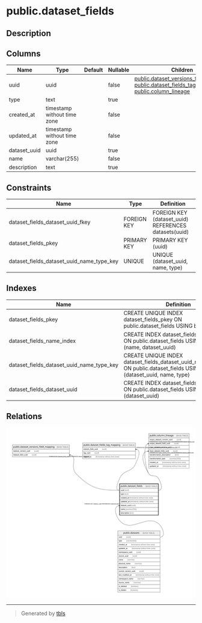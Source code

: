 # public.dataset_fields

## Description

## Columns

| Name | Type | Default | Nullable | Children | Parents | Comment |
| ---- | ---- | ------- | -------- | -------- | ------- | ------- |
| uuid | uuid |  | false | [public.dataset_versions_field_mapping](public.dataset_versions_field_mapping.md) [public.dataset_fields_tag_mapping](public.dataset_fields_tag_mapping.md) [public.column_lineage](public.column_lineage.md) |  |  |
| type | text |  | true |  |  |  |
| created_at | timestamp without time zone |  | false |  |  |  |
| updated_at | timestamp without time zone |  | false |  |  |  |
| dataset_uuid | uuid |  | true |  | [public.datasets](public.datasets.md) |  |
| name | varchar(255) |  | false |  |  |  |
| description | text |  | true |  |  |  |

## Constraints

| Name | Type | Definition |
| ---- | ---- | ---------- |
| dataset_fields_dataset_uuid_fkey | FOREIGN KEY | FOREIGN KEY (dataset_uuid) REFERENCES datasets(uuid) |
| dataset_fields_pkey | PRIMARY KEY | PRIMARY KEY (uuid) |
| dataset_fields_dataset_uuid_name_type_key | UNIQUE | UNIQUE (dataset_uuid, name, type) |

## Indexes

| Name | Definition |
| ---- | ---------- |
| dataset_fields_pkey | CREATE UNIQUE INDEX dataset_fields_pkey ON public.dataset_fields USING btree (uuid) |
| dataset_fields_name_index | CREATE INDEX dataset_fields_name_index ON public.dataset_fields USING btree (name, dataset_uuid) |
| dataset_fields_dataset_uuid_name_type_key | CREATE UNIQUE INDEX dataset_fields_dataset_uuid_name_type_key ON public.dataset_fields USING btree (dataset_uuid, name, type) |
| dataset_fields_dataset_uuid | CREATE INDEX dataset_fields_dataset_uuid ON public.dataset_fields USING btree (dataset_uuid) |

## Relations

![er](public.dataset_fields.svg)

---

> Generated by [tbls](https://github.com/k1LoW/tbls)
